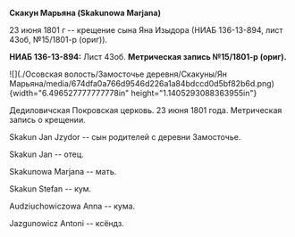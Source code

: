 **Скакун Марьяна (Skakunowa Marjana)**

23 июня 1801 г -- крещение сына Яна Изыдора (НИАБ 136-13-894, лист 43об,
№15/1801-р (ориг)).

**НИАБ 136-13-894:** Лист 43об. **Метрическая запись №15/1801-р
(ориг).**

![](./Осовская волость/Замосточье деревня/Скакуны/Ян Марьяна/media/674dfa0a766d9546d226a1a84bdccd0d5bf82b6d.png){width="6.496527777777778in"
height="1.1405293088363955in"}

Дедиловичская Покровская церковь. 23 июня 1801 года. Метрическая запись
о крещении.

Skakun Jan Jzydor -- сын родителей с деревни Замосточье.

Skakun Jan -- отец.

Skakunowa Marjana -- мать.

Skakun Stefan -- кум.

Audziuchowiczowa Anna -- кума.

Jazgunowicz Antoni -- ксёндз.
